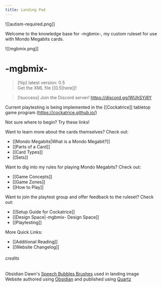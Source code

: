 ```yaml
---
title: Landing Pad
---
```


![[autism-required.png]]

Welcome to the knowledge base for -mgbmix-, my custom ruleset for use with Mondo Megabits cards. 

![[mgbmix.png]]
# **-mgbmix-**
> [!tip] latest version: 0.5  
> Get the XML file [[0.5|here]]!

> [!success] Join the Discord server! https://discord.gg/WUhSYj8Y

Current playtesting is being implemented in the [[Cockatrice]] tabletop game program (https://cockatrice.github.io/)

Not sure where to begin? Try these links!

Want to learn more about the cards themselves? Check out:
- [[Mondo Megabits|What is a Mondo Megabit?]]
- [[Parts of a Card]]
- [[Card Types]]
- [[Sets]]

Want to dig into my rules for playing Mondo Megabits? Check out:
- [[Game Concepts]]
- [[Game Zones]]
- [[How to Play]]

Want to join the playtest group and offer feedback to the ruleset? Check out:
- [[Setup Guide for Cockatrice]]
- [[Design Space|-mgbmix- Design Space]]
- [[Playtesting]]


More Quick Links:
- [[Additional Reading]]
- [[Website Changelog]]













###### credits
Obsidian Dawn's [Speech Bubbles Brushes](https://www.obsidiandawn.com/speech-bubbles-photoshop-gimp-brushes) used in landing image  
Website authored using [Obsidian](https://obsidian.md/) and published using [Quartz](https://quartz.jzhao.xyz/)

